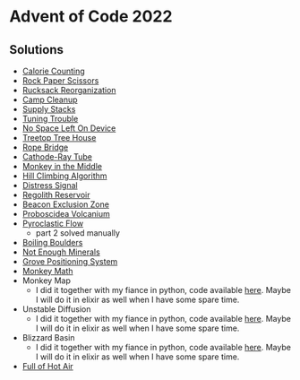 # Advent of Code 2022

## Solutions

- [Calorie Counting](./test/calorie_counting_test.exs)
- [Rock Paper Scissors](./test/rock_paper_scissors_test.exs)
- [Rucksack Reorganization](./test/rucksack_reorganization_test.exs)
- [Camp Cleanup](./test/camp_cleanup_test.exs)
- [Supply Stacks](./test/supply_stacks_test.exs)
- [Tuning Trouble](./test/tuning_trouble_test.exs)
- [No Space Left On Device](./test/no_space_left_on_device_test.exs)
- [Treetop Tree House](./test/treetop_tree_house_test.exs)
- [Rope Bridge](./test/rope_bridge_test.exs)
- [Cathode-Ray Tube](./test/cathode_ray_tube_test.exs)
- [Monkey in the Middle](./test/monkey_in_the_middle_test.exs)
- [Hill Climbing Algorithm](./test/hill_climbing_algorithm_test.exs)
- [Distress Signal](./test/distress_signal_test.exs)
- [Regolith Reservoir](./test/regolith_reservoir_test.exs)
- [Beacon Exclusion Zone](./test/beacon_exclusion_zone_test.exs)
- [Proboscidea Volcanium](./test/proboscidea_volcanium_test.exs)
- [Pyroclastic Flow](./test/pyroclastic_flow_test.exs)
  - part 2 solved manually
- [Boiling Boulders](./test/boiling_boulders_test.exs)
- [Not Enough Minerals](./test/not_enough_minerals_test.exs)
- [Grove Positioning System](./test/grove_positioning_system_test.exs)
- [Monkey Math](./test/monkey_math_test.exs)
- Monkey Map
    - I did it together with my fiance in python, code available [here](https://bitbucket.org/gresalerno/aoc2022/src/master/Day22_Moneky_Map.py). Maybe I will do it in elixir as well when I have some spare time.
- Unstable Diffusion
    - I did it together with my fiance in python, code available [here](https://bitbucket.org/gresalerno/aoc2022/src/master/Day23_Unstable_Diffusion.py). Maybe I will do it in elixir as well when I have some spare time.
- Blizzard Basin
    - I did it together with my fiance in python, code available [here](https://bitbucket.org/gresalerno/aoc2022/src/master/Day24_Blizzard_Basin.py). Maybe I will do it in elixir as well when I have some spare time.
- [Full of Hot Air](./test/full_of_hot_air_test.exs)
